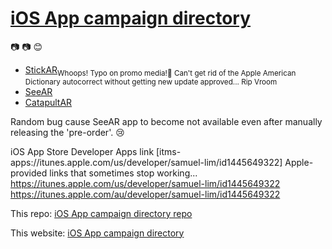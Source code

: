 # [iOS App campaign directory](https://lumaslim.github.io) 

:camera: 📷 😊 
* [StickAR](https://itunes.apple.com/app/apple-store/id1445649323?pt=119468090&ct=testcampaign&mt=8)<sub>Whoops! Typo on promo media!🎉 Can't get rid of the Apple American Dictionary autocorrect without getting new update approved... Rip Vroom</sub>
* [SeeAR](https://itunes.apple.com/app/apple-store/id1445776449?pt=119468090&ct=lumaslim-gh-campaign&mt=8)
* [CatapultAR](https://itunes.apple.com/app/apple-store/id1447291624?pt=119468090&ct=lumaslim-gh-campaign&mt=8)





Random bug cause SeeAR app to become not available even after manually releasing the 'pre-order'. 😢

iOS App Store Developer Apps link [itms-apps://itunes.apple.com/us/developer/samuel-lim/id1445649322]
Apple-provided links that sometimes stop working... https://itunes.apple.com/us/developer/samuel-lim/id1445649322
https://itunes.apple.com/au/developer/samuel-lim/id1445649322

This repo: [iOS App campaign directory repo](https://github.com/lumaslim/lumaslim.github.io)

This website: [iOS App campaign directory](https://lumaslim.github.io)
